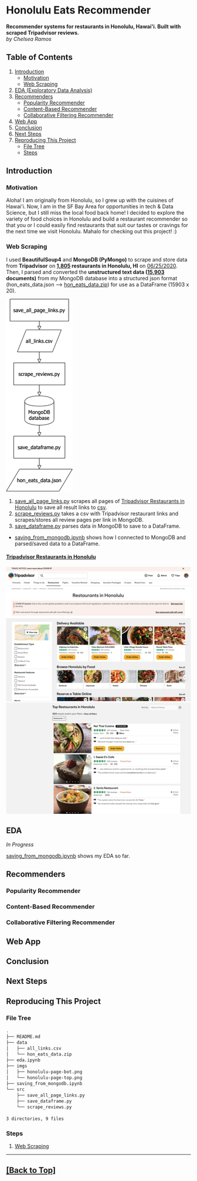 # Honolulu Eats Recommender
<b>Recommender systems for restaurants in Honolulu, Hawai'i. Built with scraped Tripadvisor reviews.</b><br><i>by Chelsea Ramos</i>
 
## Table of Contents
1. [Introduction](#Introduction)
    * [Motivation](#Motivation)
    * [Web Scraping](#Web-Scraping)
2. [EDA (Exploratory Data Analysis)](#Eda)
3. [Recommenders](#Recommenders)
    * [Popularity Recommender](#Popularity-Recommender)
    * [Content-Based Recommender](#Content-Based-Recommender)
    * [Collaborative Filtering Recommender](#Collaborative-Filtering-Recommender)
4. [Web App](#Web-App)
5. [Conclusion](#Conclusion)
6. [Next Steps](#Next-Steps)
7. [Reproducing This Project](#Reproducing-This-Project)
    * [File Tree](#File-Tree)
    * [Steps](#Steps)

## Introduction

### Motivation
Aloha! I am originally from Honolulu, so I grew up with the cuisines of Hawai'i. Now, I am in the SF Bay Area for opportunities in tech & Data Science, but I still miss the local food back home! I decided to explore the variety of food choices in Honolulu and build a restaurant recommender so that you or I could easily find restaurants that suit our tastes or cravings for the next time we visit Honolulu. Mahalo for checking out this project! :)

### Web Scraping
I used <b>BeautifulSoup4</b> and <b>MongoDB (PyMongo)</b> to scrape and store data from <b>Tripadvisor</b> on <b><u>1,805</u> restaurants in Honolulu, HI</b> on <u>06/25/2020</u>. Then, I parsed and converted the <b>unstructured text data (<u>15,903</u> documents)</b> from my MongoDB database into a structured json format (hon_eats_data.json --> [hon_eats_data.zip](/data/hon_eats_data.zip)) for use as a DataFrame (15903 x 20).

![web_scraping_flowchart](/imgs/web_scraping_flowchart.png)

1. [save_all_page_links.py](/save_all_page_links.py) scrapes all pages of <a href='https://www.tripadvisor.com/Restaurants-g60982-Honolulu_Oahu_Hawaii.html'>Tripadvisor Restaurants in Honolulu</a> to save all result links to [csv](/data/all_links.csv).
2. [scrape_reviews.py](/scrape_reviews.py) takes a csv with Tripadvisor restaurant links and scrapes/stores all review pages per link in MongoDB.
3. [save_dataframe.py](/save_dataframe.py) parses data in MongoDB to save to a DataFrame.
* [saving_from_mongodb.ipynb](/saving_from_mongodb.ipynb) shows how I connected to MongoDB and parsed/saved data to a DataFrame.

<h4><a href='https://www.tripadvisor.com/Restaurants-g60982-Honolulu_Oahu_Hawaii.html'>Tripadvisor Restaurants in Honolulu</a></h4>

![honolulu-page-top](/imgs/honolulu-page-top.png)
![honolulu-page-bot](/imgs/honolulu-page-bot.png)

## EDA

*In Progress*

[saving_from_mongodb.ipynb](/saving_from_mongodb.ipynb) shows my EDA so far.

## Recommenders

### Popularity Recommender


### Content-Based Recommender


### Collaborative Filtering Recommender


## Web App


## Conclusion


## Next Steps


## Reproducing This Project

### File Tree
```
.
├── README.md
├── data
│   ├── all_links.csv
│   └── hon_eats_data.zip
├── eda.ipynb
├── imgs
│   ├── honolulu-page-bot.png
│   └── honolulu-page-top.png
├── saving_from_mongodb.ipynb
└── src
    ├── save_all_page_links.py
    ├── save_dataframe.py
    └── scrape_reviews.py

3 directories, 9 files
```

### Steps
1. [Web Scraping](#Web-Scraping)


___

## [[Back to Top]](#Back-to-Top)